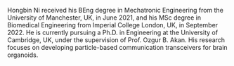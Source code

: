 Hongbin Ni received his BEng degree in Mechatronic Engineering from the University of Manchester, UK, in June 2021, and his MSc degree in Biomedical Engineering from Imperial College London, UK, in September 2022. He is currently pursuing a Ph.D. in Engineering at the University of Cambridge, UK, under the supervision of Prof. Ozgur B. Akan. His research focuses on developing particle-based communication transceivers for brain organoids.